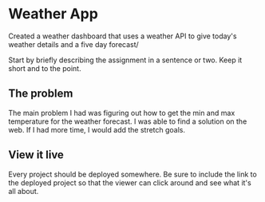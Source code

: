 # Weather App

Created a weather dashboard that uses a weather API to give today's weather details and a five day forecast/

Start by briefly describing the assignment in a sentence or two. Keep it short and to the point.

## The problem

The main problem I had was figuring out how to get the min and max temperature for the weather forecast. I was able to find a solution on the web. If I had more time, I would add the stretch goals.

## View it live

Every project should be deployed somewhere. Be sure to include the link to the deployed project so that the viewer can click around and see what it's all about.
